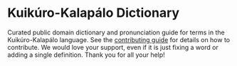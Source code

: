 
# Kuikúro-Kalapálo Dictionary

Curated public domain dictionary and pronunciation guide for terms in the Kuikúro-Kalapálo language. See the [contributing guide](https://github.com/drumworkteam/term/blob/make/.github/contributing.md) for details on how to contribute. We would love your support, even if it is just fixing a word or adding a single definition. Thank you for all your help!